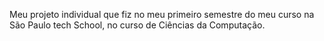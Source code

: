 Meu projeto individual que fiz no meu primeiro semestre do meu curso na São Paulo tech School, no curso de Ciências da Computação.

